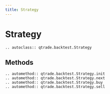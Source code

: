 ```yaml
---
title: Strategy
---
```


# Strategy

```{eval-rst}
.. autoclass:: qtrade.backtest.Strategy
```

## Methods
```{eval-rst}
.. automethod:: qtrade.backtest.Strategy.init
.. automethod:: qtrade.backtest.Strategy.next
.. automethod:: qtrade.backtest.Strategy.buy
.. automethod:: qtrade.backtest.Strategy.sell
```
